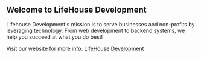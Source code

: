 ## Welcome to LifeHouse Development

Lifehouse Development's mission is to serve businesses and non-profits by leveraging technology. From web development to backend systems, we help you succeed at what you do best!

Visit our website for more info: [LifeHouse Development](https://lifehouse.dev)
